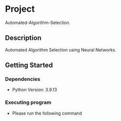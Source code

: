 # Project

Automated-Algorithm-Selection.

## Description

Automated Algorithm Selection using Neural Networks.

## Getting Started

### Dependencies

* Python Version: 3.9.13

### Executing program

* Please run the following command
```
```

